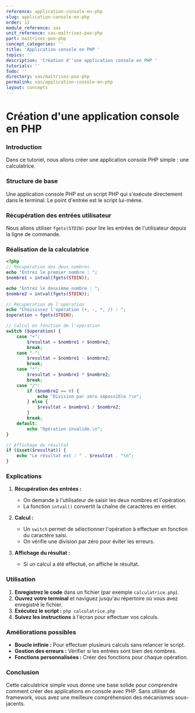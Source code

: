 ```yaml
---
reference: application-console-en-php
slug: application-console-en-php
order: 11
module_reference: sas
unit_reference: sas-maîtrisez-poo-php
part: maîtrisez-poo-php
concept_categories: ''
title: 'Application console en PHP '
topics: ''
description: 'Création d''une application console en PHP '
tutorials: ''
Todo: ''
directory: sas/maîtrisez-poo-php
permalink: sas/application-console-en-php
layout: concepts
---
```


# Création d'une application console en PHP 

### Introduction

Dans ce tutoriel, nous allons créer une application console PHP simple : une calculatrice. 

### Structure de base

Une application console PHP est un script PHP qui s'exécute directement dans le terminal. Le point d'entrée est le script lui-même.

### Récupération des entrées utilisateur

Nous allons utiliser `fgets(STDIN)` pour lire les entrées de l'utilisateur depuis la ligne de commande.

### Réalisation de la calculatrice

```php
<?php
// Récupération des deux nombres
echo "Entrez le premier nombre : ";
$nombre1 = intval(fgets(STDIN));

echo "Entrez le deuxième nombre : ";
$nombre2 = intval(fgets(STDIN));

// Récupération de l'opération
echo "Choisissez l'opération (+, -, *, /) : ";
$operation = fgets(STDIN);

// Calcul en fonction de l'opération
switch ($operation) {
    case "+":
        $resultat = $nombre1 + $nombre2;
        break;
    case "-":
        $resultat = $nombre1 - $nombre2;
        break;
    case "*":
        $resultat = $nombre1 * $nombre2;
        break;
    case "/":
        if ($nombre2 == 0) {
            echo "Division par zéro impossible !\n";
        } else {
            $resultat = $nombre1 / $nombre2;
        }
        break;
    default:
        echo "Opération invalide.\n";
}

// Affichage du résultat
if (isset($resultat)) {
    echo "Le résultat est : " . $resultat . "\n";
}
```

### Explications

1. **Récupération des entrées :**
   * On demande à l'utilisateur de saisir les deux nombres et l'opération.
   * La fonction `intval()` convertit la chaîne de caractères en entier.

2. **Calcul :**
   * Un `switch` permet de sélectionner l'opération à effectuer en fonction du caractère saisi.
   * On vérifie une division par zéro pour éviter les erreurs.

3. **Affichage du résultat :**
   * Si un calcul a été effectué, on affiche le résultat.

### Utilisation

1. **Enregistrez le code** dans un fichier (par exemple `calculatrice.php`).
2. **Ouvrez votre terminal** et naviguez jusqu'au répertoire où vous avez enregistré le fichier.
3. **Exécutez le script :** `php calculatrice.php`
4. **Suivez les instructions** à l'écran pour effectuer vos calculs.

### Améliorations possibles

* **Boucle infinie :** Pour effectuer plusieurs calculs sans relancer le script.
* **Gestion des erreurs :** Vérifier si les entrées sont bien des nombres.
* **Fonctions personnalisées :** Créer des fonctions pour chaque opération.

### Conclusion

Cette calculatrice simple vous donne une base solide pour comprendre comment créer des applications en console avec PHP. Sans utiliser de framework, vous avez une meilleure compréhension des mécanismes sous-jacents. 
